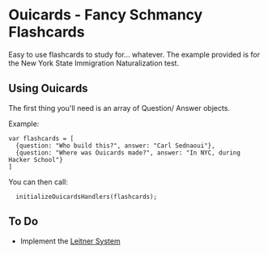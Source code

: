 # Ouicards - Fancy Schmancy Flashcards
Easy to use flashcards to study for... whatever. The example provided is for the New York State Immigration Naturalization test.

## Using Ouicards
The first thing you'll need is an array of Question/ Answer objects.

Example:
    
    var flashcards = [
      {question: "Who build this?", answer: "Carl Sednaoui"}, 
      {question: "Where was Ouicards made?", answer: "In NYC, during Hacker School"}
    ]

You can then call:

      initializeOuicardsHandlers(flashcards);

## To Do
- Implement the [Leitner System](http://en.wikipedia.org/wiki/Leitner_system)